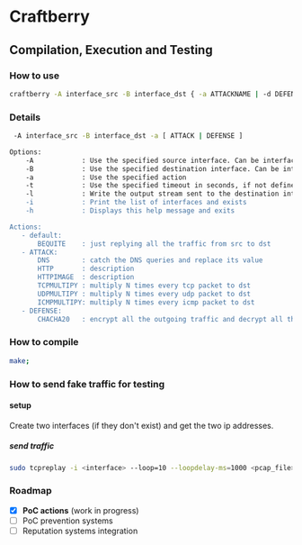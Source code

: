 # Craftberry

## Compilation, Execution and Testing

### How to use

```bash
craftberry -A interface_src -B interface_dst { -a ATTACKNAME | -d DEFENSENAME }
```

### Details

```bash
 -A interface_src -B interface_dst -a [ ATTACK | DEFENSE ]

Options:
    -A            : Use the specified source interface. Can be interface name (e.g eth0) or interface IPv4 address
    -B            : Use the specified destination interface. Can be interface name (e.g eth0) or interface IPv4 address
    -a            : Use the specified action
    -t            : Use the specified timeout in seconds, if not defined it runs until some external signal stops the execution (e.g. ctrl+c)
    -l            : Write the output stream sent to the destination interface into a pcapng file having name passed by parameter or, if the parameter's equal to 'default', the name is 'out_<epoch_ms>'
    -i            : Print the list of interfaces and exists
    -h            : Displays this help message and exits

Actions:
   - default:
       BEQUITE    : just replying all the traffic from src to dst
   - ATTACK:
       DNS        : catch the DNS queries and replace its value
       HTTP       : description
       HTTPIMAGE  : description
       TCPMULTIPY : multiply N times every tcp packet to dst
       UDPMULTIPY : multiply N times every udp packet to dst
       ICMPMULTIPY: multiply N times every icmp packet to dst
   - DEFENSE:
       CHACHA20   : encrypt all the outgoing traffic and decrypt all the ingoing traffic
```

### How to compile

```bash
make;
```

### How to send fake traffic for testing

#### setup

Create two interfaces (if they don't exist) and get the two ip addresses.

##### send traffic

```bash
sudo tcpreplay -i <interface> --loop=10 --loopdelay-ms=1000 <pcap_file>
```

### Roadmap

- [X] **PoC actions** (work in progress)
- [ ] PoC prevention systems
- [ ] Reputation systems integration
